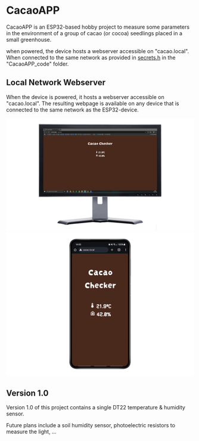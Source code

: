 # CacaoAPP

CacaoAPP is an ESP32-based hobby project to measure some parameters in the environment of a group of cacao (or cocoa) seedlings placed in a small greenhouse.

when powered, the device hosts a webserver accessible on "cacao.local". When connected to the same network as provided in [secrets.h](https://github.com/JelteHeldens/CacaoAPP/blob/main/CacaoAPP_code/arduino_secrets.h) in the "CacaoAPP_code" folder.

## Local Network Webserver

When the device is powered, it hosts a webserver accessible on "cacao.local". The resulting webpage is available on any device that is connected to the same network as the ESP32-device.

![image](https://github.com/JelteHeldens/CacaoAPP/blob/main/Images/Computer.png)
![image](https://github.com/JelteHeldens/CacaoAPP/blob/main/Images/Mobile.png)


## Version 1.0

Version 1.0 of this project contains a single DT22 temperature & humidity sensor.

Future plans include a soil humidity sensor, photoelectric resistors to measure the light, ...
